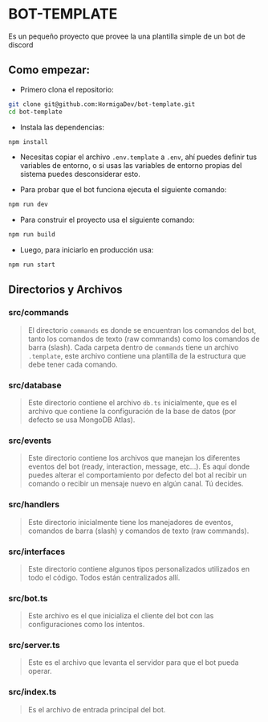 # BOT-TEMPLATE

Es un pequeño proyecto que provee la una plantilla simple de un bot de discord

## Como empezar:

-   Primero clona el repositorio:

```bash
git clone git@github.com:HormigaDev/bot-template.git
cd bot-template
```

-   Instala las dependencias:

```bash
npm install
```

-   Necesitas copiar el archivo `.env.template` a `.env`, ahí puedes definir tus variables de entorno, o si usas las variables de entorno propias del sistema puedes desconsiderar esto.

-   Para probar que el bot funciona ejecuta el siguiente comando:

```bash
npm run dev
```

-   Para construir el proyecto usa el siguiente comando:

```bash
npm run build
```

-   Luego, para iniciarlo en producción usa:

```bash
npm run start
```

## Directorios y Archivos

### src/commands

> El directorio `commands` es donde se encuentran los comandos del bot, tanto los comandos de texto (raw commands) como los comandos de barra (slash).
> Cada carpeta dentro de `commands` tiene un archivo `.template`, este archivo contiene una plantilla de la estructura que debe tener cada comando.

### src/database

> Este directorio contiene el archivo `db.ts` inicialmente, que es el archivo que contiene la configuración de la base de datos (por defecto se usa MongoDB Atlas).

### src/events

> Este directorio contiene los archivos que manejan los diferentes eventos del bot (ready, interaction, message, etc...). Es aquí donde puedes alterar el comportamiento por defecto del bot al recibir un comando o recibir un mensaje nuevo en algún canal. Tú decides.

### src/handlers

> Este directorio inicialmente tiene los manejadores de eventos, comandos de barra (slash) y comandos de texto (raw commands).

### src/interfaces

> Este directorio contiene algunos tipos personalizados utilizados en todo el código. Todos están centralizados allí.

### src/bot.ts

> Este archivo es el que inicializa el cliente del bot con las configuraciones como los intentos.

### src/server.ts

> Este es el archivo que levanta el servidor para que el bot pueda operar.

### src/index.ts

> Es el archivo de entrada principal del bot.
